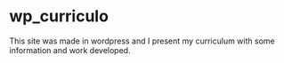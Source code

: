 # wp_curriculo
This site was made in wordpress and I present my curriculum with some information and work developed.
